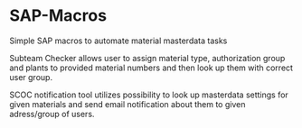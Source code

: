 # SAP-Macros
Simple SAP macros to automate material masterdata tasks

Subteam Checker allows user to assign material type, authorization group and plants to provided material numbers and then look up them with correct user group.

SCOC notification tool utilizes possibility to look up masterdata settings for given materials and send email notification about them to given adress/group of users.
